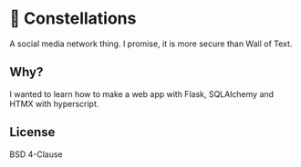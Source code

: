 # 🌃 Constellations
A social media network thing. I promise, it is more secure than Wall of Text.

## Why?
I wanted to learn how to make a web app with Flask, SQLAlchemy and HTMX with hyperscript.

## License
BSD 4-Clause